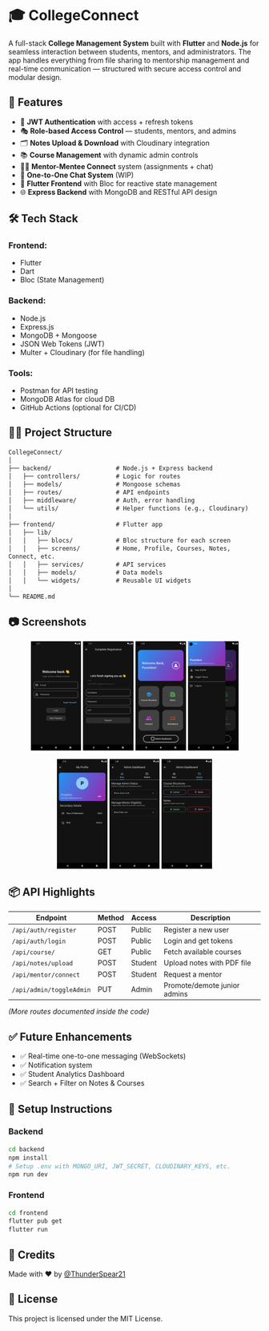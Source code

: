 # 🎓 CollegeConnect

A full-stack **College Management System** built with **Flutter** and **Node.js** for seamless interaction between students, mentors, and administrators. The app handles everything from file sharing to mentorship management and real-time communication — structured with secure access control and modular design.

## 🚀 Features

- 🔐 **JWT Authentication** with access + refresh tokens
- 🎭 **Role-based Access Control** — students, mentors, and admins
- 🗂️ **Notes Upload & Download** with Cloudinary integration
- 📚 **Course Management** with dynamic admin controls
- 🧑‍🏫 **Mentor-Mentee Connect** system (assignments + chat)
- 💬 **One-to-One Chat System** (WIP)
- 📱 **Flutter Frontend** with Bloc for reactive state management
- 🌐 **Express Backend** with MongoDB and RESTful API design

## 🛠️ Tech Stack

### Frontend:
- Flutter
- Dart
- Bloc (State Management)

### Backend:
- Node.js
- Express.js
- MongoDB + Mongoose
- JSON Web Tokens (JWT)
- Multer + Cloudinary (for file handling)

### Tools:
- Postman for API testing
- MongoDB Atlas for cloud DB
- GitHub Actions (optional for CI/CD)

## 🧑‍💻 Project Structure

```
CollegeConnect/
│
├── backend/                  # Node.js + Express backend
│   ├── controllers/          # Logic for routes
│   ├── models/               # Mongoose schemas
│   ├── routes/               # API endpoints
│   ├── middleware/           # Auth, error handling
│   └── utils/                # Helper functions (e.g., Cloudinary)
│
├── frontend/                 # Flutter app
│   ├── lib/
│   │   ├── blocs/            # Bloc structure for each screen
│   │   ├── screens/          # Home, Profile, Courses, Notes, Connect, etc.
│   │   ├── services/         # API services
│   │   ├── models/           # Data models
│   │   └── widgets/          # Reusable UI widgets
│
└── README.md
```

## 📷 Screenshots

<p align="center">
  <img src="1.png" alt="Screenshot 1" width="20%" />
  <img src="3.png" alt="Screenshot 2" width="20%" />
  <img src="4.png" alt="Screenshot 3" width="20%" />
  <img src="5.png" alt="Screenshot 4" width="20%" />
</p>
<p align="center">
  <img src="6.png" alt="Screenshot 5" width="20%" />
  <img src="11.png" alt="Screenshot 6" width="20%" />
  <img src="14.png" alt="Screenshot 7" width="20%" />
</p>
<p align="center">
  
</p>

## 📦 API Highlights

| Endpoint                  | Method | Access  | Description                      |
|--------------------------|--------|---------|----------------------------------|
| `/api/auth/register`     | POST   | Public  | Register a new user              |
| `/api/auth/login`        | POST   | Public  | Login and get tokens             |
| `/api/course/`           | GET    | Public  | Fetch available courses          |
| `/api/notes/upload`      | POST   | Student | Upload notes with PDF file       |
| `/api/mentor/connect`    | POST   | Student | Request a mentor                 |
| `/api/admin/toggleAdmin` | PUT    | Admin   | Promote/demote junior admins     |

_(More routes documented inside the code)_

## ✅ Future Enhancements

- ✅ Real-time one-to-one messaging (WebSockets)
- ✅ Notification system
- ✅ Student Analytics Dashboard
- ✅ Search + Filter on Notes & Courses

## 🧪 Setup Instructions

### Backend

```bash
cd backend
npm install
# Setup .env with MONGO_URI, JWT_SECRET, CLOUDINARY_KEYS, etc.
npm run dev
```

### Frontend

```bash
cd frontend
flutter pub get
flutter run
```

## 🙌 Credits

Made with ❤️ by [@ThunderSpear21](https://github.com/ThunderSpear21)

## 📄 License

This project is licensed under the MIT License.
